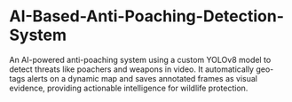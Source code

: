 # AI-Based-Anti-Poaching-Detection-System
An AI-powered anti-poaching system using a custom YOLOv8 model to detect threats like poachers and weapons in video. It automatically geo-tags alerts on a dynamic map and saves annotated frames as visual evidence, providing actionable intelligence for wildlife protection.
